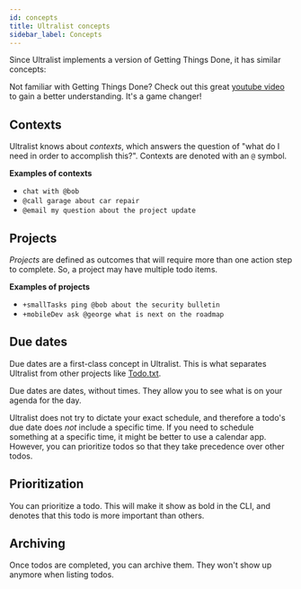 ```yaml
---
id: concepts
title: Ultralist concepts
sidebar_label: Concepts
---
```


Since Ultralist implements a version of Getting Things Done, it has similar concepts:

Not familiar with Getting Things Done?  Check out this great [youtube video](https://www.youtube.com/watch?v=gCswMsONkwY) to gain a better understanding.  It's a game changer!

## Contexts

Ultralist knows about _contexts_, which answers the question of "what do I need
in order to accomplish this?".  Contexts are denoted with an `@` symbol. 

**Examples of contexts**

* `chat with @bob`
* `@call garage about car repair`
* `@email my question about the project update`

## Projects

_Projects_ are defined as outcomes that will require more than one action step
to complete.  So, a project may have multiple todo items.

**Examples of projects**

* `+smallTasks ping @bob about the security bulletin`
* `+mobileDev ask @george what is next on the roadmap`

## Due dates

Due dates are a first-class concept in Ultralist.  This is what separates Ultralist from other projects like [Todo.txt](http://todotxt.org/).

Due dates are dates, without times.  They allow you to see what is on your agenda for the day.

Ultralist does not try to dictate your exact schedule, and therefore a todo's
due date does _not_ include a specific time.  If you need to schedule something at a specific time, it might be better to use a calendar app.  However, you can prioritize todos so that they take precedence over other todos.

## Prioritization

You can prioritize a todo.  This will make it show as bold in the CLI, and denotes that this todo is more important than others.

## Archiving

Once todos are completed, you can archive them.  They won't show up anymore when listing todos.
